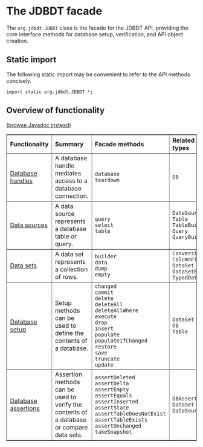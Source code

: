 
# The JDBDT facade


The `org.jdbdt.JDBDT` class  is the facade for the JDBDT API, 
providing the core interface methods for database setup, verification,
and API object creation. 

<a name="StaticImport"></a>
## Static import


The following static import 
may be convenient to refer to the API methods concisely.

    import static org.jdbdt.JDBDT.*;

<a name="Overview"></a>
## Overview of functionality

[(browse Javadoc instead)](apidocs/index.html?org/jdbdt/JDBDT.html)

<table border="1">
  	<tr>
		<th align="left">Functionality</th>
		<th align="left">Summary</th>
		<th align="left">Facade methods</th>
		<th align="left">Related API types</th>
	</tr>
	<tr>
     	<td align="left">
     	  	<a href="DB.html">Database handles</a>
     	</td>
     	<td align="left">
     	  	A database handle mediates access to a database connection.
     	</td>
		<td align="left">
		 	<code>database</code><br/>
		 	<code>teardown</code><br/>
		</td>
		<td align="left">
			<code>DB</code>
		</td>
    </tr>
	<tr>
     	<td align="left">
     		<a href="DataSources.html">Data sources</a>
     	</td>
    	<td align="left">
     	  	A data source represents a database table or query.
     	</td>
		<td align="left">
			<code>query</code><br/>
			<code>select</code><br/>
			<code>table</code><br/>
		</td>
		<td align="left">
			<code>DataSource</code><br/>
			<code>Table</code><br/>
			<code>TableBuilder</code><br/>
			<code>Query</code><br/>
			<code>QueryBuilder</code><br/>			
		</td>
    </tr>
	<tr>
     	<td align="left">
     		<a href="DataSets.html">Data sets</a>
     	</td>
    	<td align="left">
     	  	A data set represents a collection of rows.
     	</td>
		<td align="left">
			<code>builder</code><br/> 
			<code>data</code><br/>
			<code>dump</code><br/>
			<code>empty</code><br/>
		</td>
		<td align="left">
		    <code>Conversion</code><br/>
		    <code>ColumnFiller</code><br/>
			<code>DataSet</code><br/>
			<code>DataSetBuilder</code><br/>
			<code>TypedDataSet</code><br/>
		</td>
    </tr>
    <tr>
     	<td align="left">
     		<a href="DBSetup.html">Database setup</a>
     	</td>
    	<td align="left">
     	  	Setup methods can be used to define the contents of a database.
     	</td>
		<td align="left">
		    <code>changed</code><br/>
			<code>commit</code><br/>
			<code>delete</code><br/>
			<code>deleteAll</code><br/>
			<code>deleteAllWhere</code><br/>
			<code>execute</code><br/>
			<code>drop</code><br/>
			<code>insert</code><br/>
			<code>populate</code><br/>
			<code>populateIfChanged</code><br/>
			<code>restore</code><br/>
			<code>save</code><br/>
			<code>truncate</code><br/>
			<code>update</code><br/>
		</td>
		<td align="left">
		    <code>DataSet</code><br/>
		    <code>DB</code><br/>
			<code>Table</code><br/>
		</td>
    </tr>
    <tr>
     	<td align="left">
     		<a href="DBAssertions.html">Database assertions</a>
     	</td>
    	<td align="left">
     	  	Assertion methods can be used to verify the contents of a database
     	  	or compare data sets.
     	</td>
		<td align="left">
			<code>assertDeleted</code><br/> 
			<code>assertDelta</code><br/>
			<code>assertEmpty</code><br/> 
			<code>assertEquals</code><br/> 
			<code>assertInserted</code><br/> 
			<code>assertState</code><br/>
			<code>assertTableDoesNotExist</code><br/>
			<code>assertTableExists</code><br/>
			<code>assertUnchanged</code><br/> 
			<code>takeSnapshot</code><br/> 
		</td>
		<td align="left">
			<code>DBAssertionError</code><br/>
			<code>DataSet</code><br/>
			<code>DataSource</code><br/>
		</td>
    </tr>
</table>


